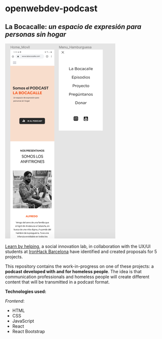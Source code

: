 # openwebdev-podcast

## La Bocacalle: *un espacio de expresión para personas sin hogar*

![Example mobile version](https://github.com/Jethet/openwebdev-podcast/blob/main/frontend/public/images/mobile_part.jpg)


[Learn by helping](https://learningbyhelping.com/en/?ignorenitro=7c106a18ca3529c8a845b5b145be2bcb), a social innovation lab, in collaboration with 
the UX/UI students at [IronHack Barcelona](https://www.ironhack.com/en/barcelona) have identified and created proposals for 5 projects.

This repository contains the work-in-progress on one of these projects: a **podcast developed with and for homeless people**. The idea is that communication professionals and homeless people will create different content that will be transmitted in a podcast format.  


**Technologies used:**

*Frontend*:  
* HTML
* CSS
* JavaScript
* React
* React Bootstrap


